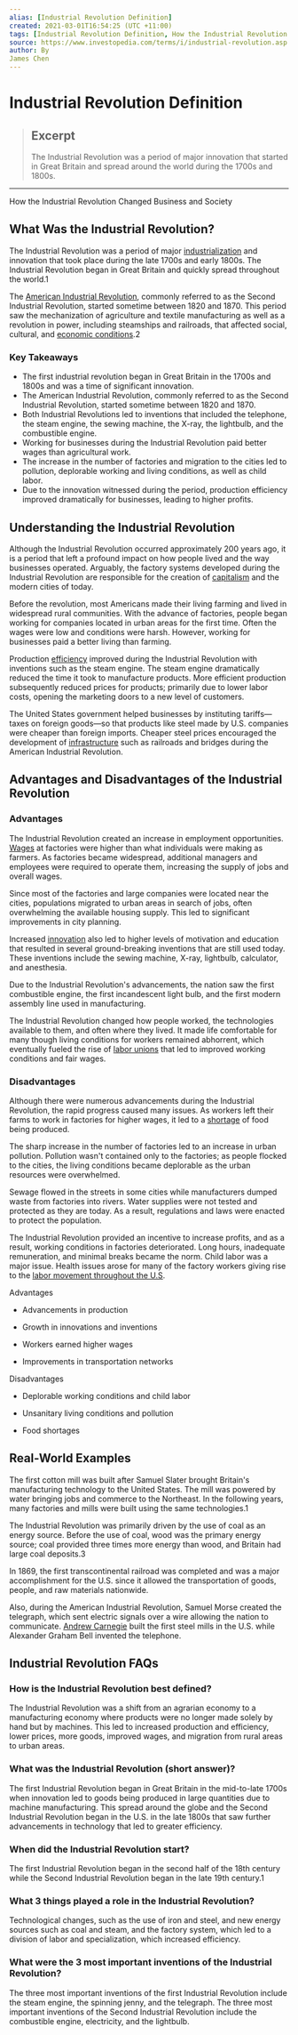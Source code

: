 ```yaml
---
alias: [Industrial Revolution Definition]
created: 2021-03-01T16:54:25 (UTC +11:00)
tags: [Industrial Revolution Definition, How the Industrial Revolution Changed Business and Society]
source: https://www.investopedia.com/terms/i/industrial-revolution.asp
author: By
James Chen
---
```


# Industrial Revolution Definition

> ## Excerpt
> The Industrial Revolution was a period of major innovation that started in Great Britain and spread around the world during the 1700s and 1800s.

---

How the Industrial Revolution Changed Business and Society
## What Was the Industrial Revolution?

The Industrial Revolution was a period of major [industrialization](https://www.investopedia.com/terms/i/industrialization.asp) and innovation that took place during the late 1700s and early 1800s. The Industrial Revolution began in Great Britain and quickly spread throughout the world.1

The [American Industrial Revolution](https://www.investopedia.com/ask/answers/042015/what-caused-american-industrial-revolution.asp), commonly referred to as the Second Industrial Revolution, started sometime between 1820 and 1870. This period saw the mechanization of agriculture and textile manufacturing as well as a revolution in power, including steamships and railroads, that affected social, cultural, and [economic conditions](https://www.investopedia.com/terms/e/economic-conditions.asp).2

### Key Takeaways

-   The first industrial revolution began in Great Britain in the 1700s and 1800s and was a time of significant innovation.
-   The American Industrial Revolution, commonly referred to as the Second Industrial Revolution, started sometime between 1820 and 1870.
-   Both Industrial Revolutions led to inventions that included the telephone, the steam engine, the sewing machine, the X-ray, the lightbulb, and the combustible engine.
-   Working for businesses during the Industrial Revolution paid better wages than agricultural work.
-   The increase in the number of factories and migration to the cities led to pollution, deplorable working and living conditions, as well as child labor.
-   Due to the innovation witnessed during the period, production efficiency improved dramatically for businesses, leading to higher profits.

## Understanding the Industrial Revolution

Although the Industrial Revolution occurred approximately 200 years ago, it is a period that left a profound impact on how people lived and the way businesses operated. Arguably, the factory systems developed during the Industrial Revolution are responsible for the creation of [capitalism](https://www.investopedia.com/terms/c/capitalism.asp) and the modern cities of today.

Before the revolution, most Americans made their living farming and lived in widespread rural communities. With the advance of factories, people began working for companies located in urban areas for the first time. Often the wages were low and conditions were harsh. However, working for businesses paid a better living than farming.

Production [efficiency](https://www.investopedia.com/terms/e/efficiency.asp) improved during the Industrial Revolution with inventions such as the steam engine. The steam engine dramatically reduced the time it took to manufacture products. More efficient production subsequently reduced prices for products; primarily due to lower labor costs, opening the marketing doors to a new level of customers.

The United States government helped businesses by instituting tariffs—taxes on foreign goods—so that products like steel made by U.S. companies were cheaper than foreign imports. Cheaper steel prices encouraged the development of [infrastructure](https://www.investopedia.com/terms/i/infrastructure.asp) such as railroads and bridges during the American Industrial Revolution.

## Advantages and Disadvantages of the Industrial Revolution

### Advantages

The Industrial Revolution created an increase in employment opportunities. [Wages](https://www.investopedia.com/terms/w/wage-expense.asp) at factories were higher than what individuals were making as farmers. As factories became widespread, additional managers and employees were required to operate them, increasing the supply of jobs and overall wages.

Since most of the factories and large companies were located near the cities, populations migrated to urban areas in search of jobs, often overwhelming the available housing supply. This led to significant improvements in city planning.

Increased [innovation](https://www.investopedia.com/terms/d/disruptive-innovation.asp) also led to higher levels of motivation and education that resulted in several ground-breaking inventions that are still used today. These inventions include the sewing machine, X-ray, lightbulb, calculator, and anesthesia.

Due to the Industrial Revolution's advancements, the nation saw the first combustible engine, the first incandescent light bulb, and the first modern assembly line used in manufacturing.

The Industrial Revolution changed how people worked, the technologies available to them, and often where they lived. It made life comfortable for many though living conditions for workers remained abhorrent, which eventually fueled the rise of [labor unions](https://www.investopedia.com/terms/l/labor-union.asp) that led to improved working conditions and fair wages.

### Disadvantages

Although there were numerous advancements during the Industrial Revolution, the rapid progress caused many issues. As workers left their farms to work in factories for higher wages, it led to a [shortage](https://www.investopedia.com/terms/s/shortage.asp) of food being produced.

The sharp increase in the number of factories led to an increase in urban pollution. Pollution wasn't contained only to the factories; as people flocked to the cities, the living conditions became deplorable as the urban resources were overwhelmed.

Sewage flowed in the streets in some cities while manufacturers dumped waste from factories into rivers. Water supplies were not tested and protected as they are today. As a result, regulations and laws were enacted to protect the population.

The Industrial Revolution provided an incentive to increase profits, and as a result, working conditions in factories deteriorated. Long hours, inadequate remuneration, and minimal breaks became the norm. Child labor was a major issue. Health issues arose for many of the factory workers giving rise to the [labor movement throughout the U.S](https://www.investopedia.com/financial-edge/0113/the-history-of-unions-in-the-united-states.aspx).

Advantages

-   Advancements in production
    
-   Growth in innovations and inventions
    
-   Workers earned higher wages
    
-   Improvements in transportation networks
    

Disadvantages

-   Deplorable working conditions and child labor
    
-   Unsanitary living conditions and pollution
    
-   Food shortages
    

## Real-World Examples

The first cotton mill was built after Samuel Slater brought Britain's manufacturing technology to the United States. The mill was powered by water bringing jobs and commerce to the Northeast. In the following years, many factories and mills were built using the same technologies.1 

The Industrial Revolution was primarily driven by the use of coal as an energy source. Before the use of coal, wood was the primary energy source; coal provided three times more energy than wood, and Britain had large coal deposits.3

In 1869, the first transcontinental railroad was completed and was a major accomplishment for the U.S. since it allowed the transportation of goods, people, and raw materials nationwide.

Also, during the American Industrial Revolution, Samuel Morse created the telegraph, which sent electric signals over a wire allowing the nation to communicate. [Andrew Carnegie](https://www.investopedia.com/articles/financial-theory/09/andrew-carnegie.asp) built the first steel mills in the U.S. while Alexander Graham Bell invented the telephone.

## Industrial Revolution FAQs

### How is the Industrial Revolution best defined?

The Industrial Revolution was a shift from an agrarian economy to a manufacturing economy where products were no longer made solely by hand but by machines. This led to increased production and efficiency, lower prices, more goods, improved wages, and migration from rural areas to urban areas.

### What was the Industrial Revolution (short answer)?

The first Industrial Revolution began in Great Britain in the mid-to-late 1700s when innovation led to goods being produced in large quantities due to machine manufacturing. This spread around the globe and the Second Industrial Revolution began in the U.S. in the late 1800s that saw further advancements in technology that led to greater efficiency.

### When did the Industrial Revolution start?

The first Industrial Revolution began in the second half of the 18th century while the Second Industrial Revolution began in the late 19th century.1

### What 3 things played a role in the Industrial Revolution?

Technological changes, such as the use of iron and steel, and new energy sources such as coal and steam, and the factory system, which led to a division of labor and specialization, which increased efficiency.

### What were the 3 most important inventions of the Industrial Revolution?

The three most important inventions of the first Industrial Revolution include the steam engine, the spinning jenny, and the telegraph. The three most important inventions of the Second Industrial Revolution include the combustible engine, electricity, and the lightbulb.
